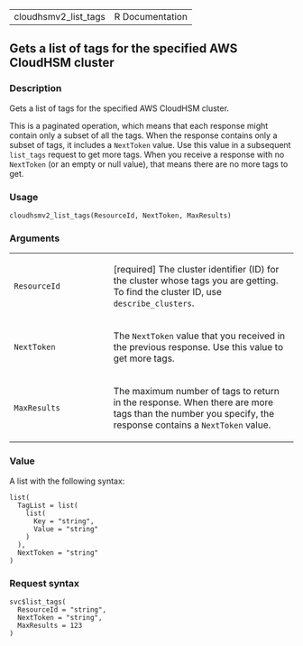 <table style="width: 100%;">
<tbody>
<tr class="odd">
<td>cloudhsmv2_list_tags</td>
<td style="text-align: right;">R Documentation</td>
</tr>
</tbody>
</table>

## Gets a list of tags for the specified AWS CloudHSM cluster

### Description

Gets a list of tags for the specified AWS CloudHSM cluster.

This is a paginated operation, which means that each response might
contain only a subset of all the tags. When the response contains only a
subset of tags, it includes a `NextToken` value. Use this value in a
subsequent `list_tags` request to get more tags. When you receive a
response with no `NextToken` (or an empty or null value), that means
there are no more tags to get.

### Usage

    cloudhsmv2_list_tags(ResourceId, NextToken, MaxResults)

### Arguments

<table>
<colgroup>
<col style="width: 35%" />
<col style="width: 65%" />
</colgroup>
<tbody>
<tr class="odd">
<td><code id="cloudhsmv2_list_tags_:_ResourceId">ResourceId</code></td>
<td><p>[required] The cluster identifier (ID) for the cluster whose tags
you are getting. To find the cluster ID, use
<code>describe_clusters</code>.</p></td>
</tr>
<tr class="even">
<td><code id="cloudhsmv2_list_tags_:_NextToken">NextToken</code></td>
<td><p>The <code>NextToken</code> value that you received in the
previous response. Use this value to get more tags.</p></td>
</tr>
<tr class="odd">
<td><code id="cloudhsmv2_list_tags_:_MaxResults">MaxResults</code></td>
<td><p>The maximum number of tags to return in the response. When there
are more tags than the number you specify, the response contains a
<code>NextToken</code> value.</p></td>
</tr>
</tbody>
</table>

### Value

A list with the following syntax:

    list(
      TagList = list(
        list(
          Key = "string",
          Value = "string"
        )
      ),
      NextToken = "string"
    )

### Request syntax

    svc$list_tags(
      ResourceId = "string",
      NextToken = "string",
      MaxResults = 123
    )
